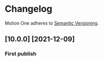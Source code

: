 # Changelog

Motion One adheres to [Semantic Versioning](http://semver.org/).

## [10.0.0] [2021-12-09]

### First publish
